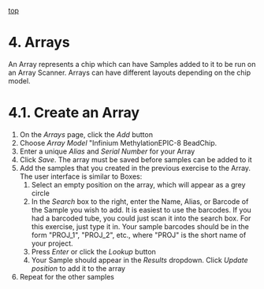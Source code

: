 <a name="array-arrays" href="#" id="toplink">top</a>

# 4. Arrays

An Array represents a chip which can have Samples added to it to be run on
an Array Scanner. Arrays can have different layouts depending on the chip model.

# 4.1. Create an Array

1. On the _Arrays_ page, click the _Add_ button
1. Choose _Array Model_ "Infinium MethylationEPIC-8 BeadChip.
1. Enter a unique _Alias_ and _Serial Number_ for your Array
1. Click _Save_. The array must be saved before samples can be added to it
1. Add the samples that you created in the previous exercise to the Array. The user interface is similar to Boxes:
    1. Select an empty position on the array, which will appear as a grey circle
    1. In the _Search_ box to the right, enter the Name, Alias, or Barcode of the
    Sample you wish to add. It is easiest to use the barcodes. If you had a barcoded tube, you could just scan it into
    the search box. For this exercise, just type it in. Your sample barcodes should be in the form "PROJ_1", "PROJ_2",
    etc., where "PROJ" is the short name of your project.
    1. Press _Enter_ or click the _Lookup_ button
    1. Your Sample should appear in the _Results_ dropdown. Click _Update position_
    to add it to the array
1. Repeat for the other samples

